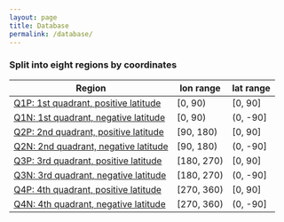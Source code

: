 ```yaml
---
layout: page
title: Database
permalink: /database/
---
```


### Split into eight regions by coordinates

| Region  | lon range  | lat range  |
|---------|------------|------------|
| [Q1P: 1st quadrant, positive latitude](https://ucc.ar/Q1P_table/) | [0, 90)    | [0, 90]    |
| [Q1N: 1st quadrant, negative latitude](https://ucc.ar/Q1N_table/) | [0, 90)    | (0, -90]   |
| [Q2P: 2nd quadrant, positive latitude](https://ucc.ar/Q2P_table/) | [90, 180)  | [0, 90]    |
| [Q2N: 2nd quadrant, negative latitude](https://ucc.ar/Q2N_table/) | [90, 180)  | (0, -90]   |
| [Q3P: 3rd quadrant, positive latitude](https://ucc.ar/Q3P_table/) | [180, 270) | [0, 90]    |
| [Q3N: 3rd quadrant, negative latitude](https://ucc.ar/Q3N_table/) | [180, 270) | (0, -90]   |
| [Q4P: 4th quadrant, positive latitude](https://ucc.ar/Q4P_table/) | [270, 360) | [0, 90]    |
| [Q4N: 4th quadrant, negative latitude](https://ucc.ar/Q4N_table/) | [270, 360) | (0, -90]   |

